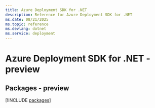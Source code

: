 ```yaml
---
title: Azure Deployment SDK for .NET
description: Reference for Azure Deployment SDK for .NET
ms.date: 08/21/2025
ms.topic: reference
ms.devlang: dotnet
ms.service: deployment
---
```

# Azure Deployment SDK for .NET - preview
## Packages - preview
[!INCLUDE [packages](deployment-index.md)]